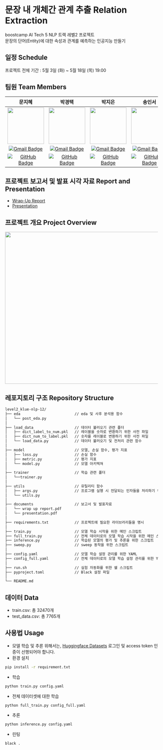 # 문장 내 개체간 관계 추출 Relation Extraction
boostcamp AI Tech 5 NLP 트랙 레벨2 프로젝트  
문장의 단어(Entity)에 대한 속성과 관계를 예측하는 인공지능 만들기


## 일정 Schedule
프로젝트 전체 기간 : 5월 3일 (화) ~ 5월 18일 (목) 19:00


## 팀원 Team Members
|문지혜|박경택|박지은|송인서|윤지환|
|:---:|:---:|:---:|:---:|:---:|
|<img src="https://avatars.githubusercontent.com/u/85336141?v=4" width="120" height="120">|<img src="https://avatars.githubusercontent.com/u/97149910?v=4" width="120" height="120">|<img src="https://avatars.githubusercontent.com/u/97666193?v=4" width="120" height="120">|<img src="https://avatars.githubusercontent.com/u/41552919?v=4" width="120" height="120">|<img src="https://avatars.githubusercontent.com/u/37128004?v=4" width="120" height="120">|
|[![Gmail Badge](https://img.shields.io/badge/Gmail-d14836?style=flat-square&logo=Gmail&logoColor=white&link=mailto:munjh1121@gmail.com)](mailto:afterthougt@gmail.com)|[![Gmail Badge](https://img.shields.io/badge/Gmail-d14836?style=flat-square&logo=Gmail&logoColor=white&link=mailto:afterthougt@gmail.com)](mailto:afterthougt@gmail.com)|[![Gmail Badge](https://img.shields.io/badge/Gmail-d14836?style=flat-square&logo=Gmail&logoColor=white&link=mailto:imhappyhill@gmail.com)](mailto:imhappyhill@gmail.com)|[![Gmail Badge](https://img.shields.io/badge/Gmail-d14836?style=flat-square&logo=Gmail&logoColor=white&link=mailto:songinseo0910@gmail.com)](mailto:songinseo0910@gmail.com)|[![Gmail Badge](https://img.shields.io/badge/Gmail-d14836?style=flat-square&logo=Gmail&logoColor=white&link=mailto:yjh091500@naver.com)](mailto:yjh091500@naver.com)|
|[![GitHub Badge](https://img.shields.io/badge/-GitHub-black?style=flat-square&logo=github&link=https://github.com/jihye-moon)](https://github.com/jihye-moon)|[![GitHub Badge](https://img.shields.io/badge/-GitHub-black?style=flat-square&logo=github&link=https://github.com/afterthougt)](https://github.com/afterthougt)|[![GitHub Badge](https://img.shields.io/badge/-GitHub-black?style=flat-square&logo=github&link=https://github.com/iamzieun)](https://github.com/iamzieun)|[![GitHub Badge](https://img.shields.io/badge/-GitHub-black?style=flat-square&logo=github&link=https://github.com/fortunetiger)](https://github.com/fortunetiger)|[![GitHub Badge](https://img.shields.io/badge/-GitHub-black?style=flat-square&logo=github&link=https://github.com/ohilikeit)](https://github.com/ohilikeit)|


## 프로젝트 보고서 및 발표 시각 자료 Report and Presentation
- [Wrap-Up Report](https://github.com/boostcampaitech5/level2_klue-nlp-12/blob/docs/%2330-refactor/documents/wrap%20up%20report.pdf)  
- [Presentation](https://github.com/boostcampaitech5/level2_klue-nlp-12/blob/docs/%2330-refactor/documents/presentation.pdf)


## 프로젝트 개요 Project Overview
<img src="https://github.com/boostcampaitech5/level2_klue-nlp-12/assets/97666193/0cf91f64-9302-4028-a3ea-43e8c35de3c8" width="1000" height="500"/>

## 레포지토리 구조 Repository Structure
```bash
level2_klue-nlp-12/
├── eda                         // eda 및 사후 분석용 함수
│   └── post_eda.py
│
├── load_data                   // 데이터 불러오기 관련 폴더
│   ├── dict_label_to_num.pkl   // 레이블을 숫자로 변환하기 위한 사전 파일
│   ├── dict_num_to_label.pkl   // 숫자를 레이블로 변환하기 위한 사전 파일
│   └── load_data.py            // 데이터 불러오기 및 전처리 관련 함수
│
├── model                       // 모델, 손실 함수, 평가 지표
│   ├── loss.py                 // 손실 함수
│   ├── metric.py               // 평가 지표
│   └── model.py                // 모델 아키텍쳐
│
├── trainer                     // 학습 관련 폴더
│   └──trainer.py
│
├── utils                       // 유틸리티 함수
│   ├── args.py                 // 프로그램 실행 시 전달되는 인자들을 처리하기 위한 파일
│   └── utils.py
│
├── documents                   // 보고서 및 발표자료
│   └── wrap up report.pdf
│   └── presentation.pdf
│
├── requirements.txt            // 프로젝트에 필요한 라이브러리들을 명시
│
├── train.py                    // 모델 학습 시작을 위한 메인 스크립트
├── full_train.py               // 전체 데이터로의 모델 학습 시작을 위한 메인 스크립트
├── inference.py                // 학습된 모델의 평가 및 추론을 위한 스크립트
├── sweep.py                    // sweep 동작을 위한 스크립트
│
├── config.yaml                 // 모델 학습 설정 관리를 위한 YAML
├── config_full.yaml            // 전체 데이터로의 모델 학습 설정 관리를 위한 YAML
│
├── run.sh                      // 실험 자동화를 위한 쉘 스크립트
├── pyproject.toml              // Black 설정 파일 
│
└── README.md
```

## 데이터 Data
- train.csv: 총 32470개
- test_data.csv: 총 7765개


## 사용법 Usage
- 모델 학습 및 추론 위해서는, [Huggingface Datasets](https://huggingface.co/datasets/Smoked-Salmon-s/RE_Competition) 로그인 및 access token 인증이 선행되어야 합니다. 
- 환경 설치
```bash
pip install -r requirement.txt
```
- 학습
```bash
python train.py config.yaml
```
- 전체 데이터셋에 대한 학습
```bash
python full_train.py config_full.yaml
```
- 추론
```bash
python inference.py config.yaml
```
- 린팅
```bash
black .
```
